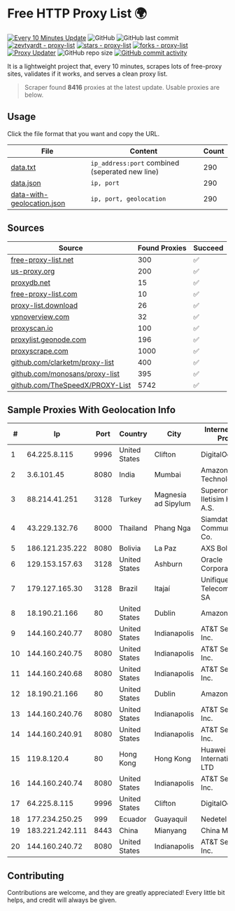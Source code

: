 
# Free HTTP Proxy List 🌍

[![Every 10 Minutes Update](https://github.com/mertguvencli/http-proxy-list/actions/workflows/main.yml/badge.svg?branch=main)](https://github.com/mertguvencli/http-proxy-list/actions/workflows/main.yml)
![GitHub](https://img.shields.io/github/license/mertguvencli/http-proxy-list)
![GitHub last commit](https://img.shields.io/github/last-commit/mertguvencli/http-proxy-list)
[![zevtyardt - proxy-list](https://img.shields.io/static/v1?label=zevtyardt&message=proxy-list&color=blue&logo=github)](https://github.com/zevtyardt/proxy-list "Go to GitHub repo")
[![stars - proxy-list](https://img.shields.io/github/stars/zevtyardt/proxy-list?style=social)](https://github.com/zevtyardt/proxy-list)
[![forks - proxy-list](https://img.shields.io/github/forks/zevtyardt/proxy-list?style=social)](https://github.com/zevtyardt/proxy-list)
[![Proxy Updater](https://github.com/zevtyardt/proxy-list/workflows/Proxy%20Updater/badge.svg)](https://github.com/zevtyardt/proxy-list/actions?query=workflow:"Proxy+Updater")
![GitHub repo size](https://img.shields.io/github/repo-size/zevtyardt/proxy-list)
[![GitHub commit activity](https://img.shields.io/github/commit-activity/m/zevtyardt/proxy-list?logo=commits)](https://github.com/zevtyardt/proxy-list/commits/main)

It is a lightweight project that, every 10 minutes, scrapes lots of free-proxy sites, validates if it works, and serves a clean proxy list.

> Scraper found **8416** proxies at the latest update. Usable proxies are below.

## Usage

Click the file format that you want and copy the URL.

|File|Content|Count|
|----|-------|-----|
|[data.txt](https://raw.githubusercontent.com/mertguvencli/http-proxy-list/main/proxy-list/data.txt)|`ip_address:port` combined (seperated new line)|290|
|[data.json](https://raw.githubusercontent.com/mertguvencli/http-proxy-list/main/proxy-list/data.json)|`ip, port`|290|
|[data-with-geolocation.json](https://raw.githubusercontent.com/mertguvencli/http-proxy-list/main/proxy-list/data-with-geolocation.json)|`ip, port, geolocation`|290|

## Sources

|Source|Found Proxies|Succeed|
|------|-------------|-------|
|[free-proxy-list.net](https://free-proxy-list.net)|300|✅|
|[us-proxy.org](https://www.us-proxy.org)|200|✅|
|[proxydb.net](http://proxydb.net)|15|✅|
|[free-proxy-list.com](https://free-proxy-list.com/?page=&port=&type%5B%5D=http&type%5B%5D=https&up_time=0&search=Search)|10|✅|
|[proxy-list.download](https://www.proxy-list.download/HTTP)|26|✅|
|[vpnoverview.com](https://vpnoverview.com/privacy/anonymous-browsing/free-proxy-servers)|32|✅|
|[proxyscan.io](https://www.proxyscan.io)|100|✅|
|[proxylist.geonode.com](https://proxylist.geonode.com/api/proxy-list?limit=300&page=1&sort_by=lastChecked&sort_type=desc&protocols=http,https)|196|✅|
|[proxyscrape.com](https://api.proxyscrape.com/v2/?request=displayproxies&protocol=http&timeout=10000&country=all&ssl=all&anonymity=all)|1000|✅|
|[github.com/clarketm/proxy-list](https://raw.githubusercontent.com/clarketm/proxy-list/master/proxy-list-raw.txt)|400|✅|
|[github.com/monosans/proxy-list](https://raw.githubusercontent.com/monosans/proxy-list/main/proxies/http.txt)|395|✅|
|[github.com/TheSpeedX/PROXY-List](https://raw.githubusercontent.com/TheSpeedX/PROXY-List/master/http.txt)|5742|✅|


## Sample Proxies With Geolocation Info

|#|Ip|Port|Country|City|Internet Service Provider|
|-|--|----|-------|----|-------------------------|
|1|64.225.8.115|9996|United States|Clifton|DigitalOcean, LLC|
|2|3.6.101.45|8080|India|Mumbai|Amazon Technologies Inc|
|3|88.214.41.251|3128|Turkey|Magnesia ad Sipylum|Superonline Iletisim Hizmetleri A.S.|
|4|43.229.132.76|8000|Thailand|Phang Nga|Siamdata Communication Co.|
|5|186.121.235.222|8080|Bolivia|La Paz|AXS Bolivia S. A.|
|6|129.153.157.63|3128|United States|Ashburn|Oracle Corporation|
|7|179.127.165.30|3128|Brazil|Itajaí|Unifique Telecomunicações SA|
|8|18.190.21.166|80|United States|Dublin|Amazon.com, Inc.|
|9|144.160.240.77|8080|United States|Indianapolis|AT&T Services, Inc.|
|10|144.160.240.75|8080|United States|Indianapolis|AT&T Services, Inc.|
|11|144.160.240.68|8080|United States|Indianapolis|AT&T Services, Inc.|
|12|18.190.21.166|80|United States|Dublin|Amazon.com, Inc.|
|13|144.160.240.76|8080|United States|Indianapolis|AT&T Services, Inc.|
|14|144.160.240.91|8080|United States|Indianapolis|AT&T Services, Inc.|
|15|119.8.120.4|80|Hong Kong|Hong Kong|Huawei International Pte. LTD|
|16|144.160.240.74|8080|United States|Indianapolis|AT&T Services, Inc.|
|17|64.225.8.115|9996|United States|Clifton|DigitalOcean, LLC|
|18|177.234.250.25|999|Ecuador|Guayaquil|Nedetel S.A.|
|19|183.221.242.111|8443|China|Mianyang|China Mobile|
|20|144.160.240.72|8080|United States|Indianapolis|AT&T Services, Inc.|



## Contributing

Contributions are welcome, and they are greatly appreciated! Every
little bit helps, and credit will always be given.

